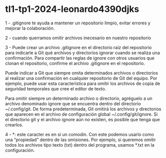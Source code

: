 # tl1-tp1-2024-leonardo4390djks
1 - .gitignore te ayuda a mantener un repositorio limpio, evitar errores y mejorar la colaboración.

2 - cuando querramos omitir archivos inecesario en nuestro repositorio

3 - Puede crear un archivo .gitignore en el directorio raíz del repositorio para indicarle a Git qué archivos y directorios ignorar cuando se realiza una confirmación. Para compartir las reglas de ignore con otros usuarios que clonan el repositorio, confirme el archivo .gitignore en el repositorio.

Puede indicar a Git que siempre omita determinados archivos o directorios al realizar una confirmación en cualquier repositorio de Git del equipo. Por ejemplo, puede usar esta característica para omitir los archivos de copia de seguridad temporales que cree el editor de texto.

Para omitir siempre un determinado archivo o directorio, agréguelo a un archivo denominado ignore que se encuentra dentro del directorio ~/.config/git. De forma predeterminada, Git omitirá los archivos y directorios que aparecen en el archivo de configuración global ~/.config/git/ignore. Si el directorio git y el archivo ignore aún no existen, es posible que tenga que crearlos.

4 - *: este caracter es en sí un comodín. Con este podemos usarlo como una “propiedad” dentro de las omisiones. Por ejemplo, si queremos omitir todos los archivos tipo texto (txt) dentro del programa, usamos *.txt en la configuración.
